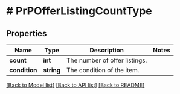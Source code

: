 # # PrPOfferListingCountType

## Properties

Name | Type | Description | Notes
------------ | ------------- | ------------- | -------------
**count** | **int** | The number of offer listings. |
**condition** | **string** | The condition of the item. |

[[Back to Model list]](../../README.md#models) [[Back to API list]](../../README.md#endpoints) [[Back to README]](../../README.md)
